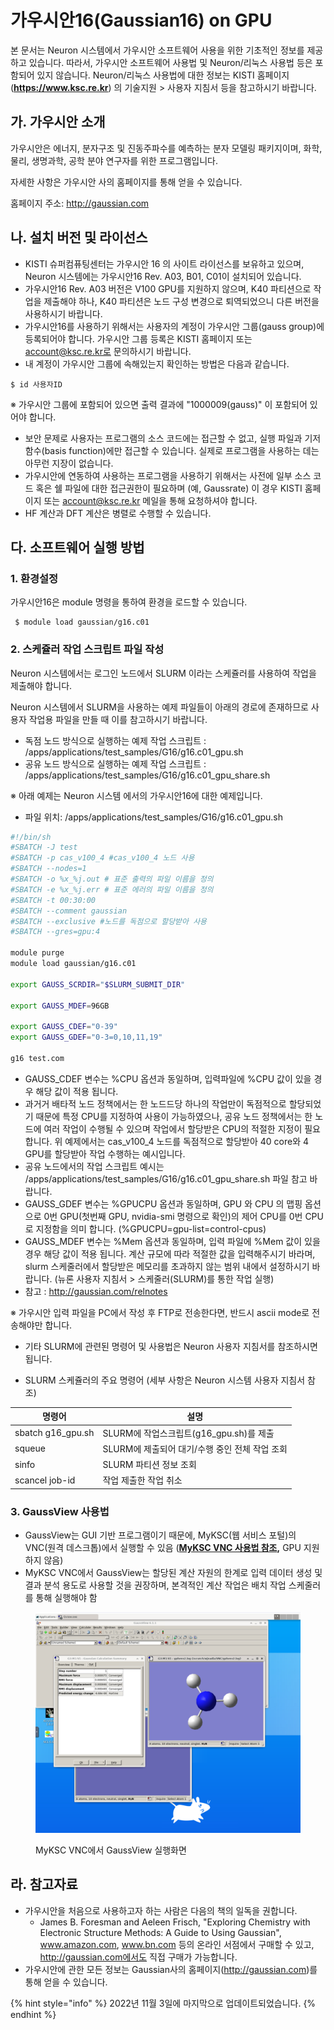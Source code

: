 # 가우시안16(Gaussian16) on GPU

본 문서는 Neuron 시스템에서 가우시안 소프트웨어 사용을 위한 기초적인 정보를 제공하고 있습니다. 따라서, 가우시안 소프트웨어 사용법 및 Neuron/리눅스 사용법 등은 포함되어 있지 않습니다. Neuron/리눅스 사용법에 대한 정보는 KISTI 홈페이지(**https://www.ksc.re.kr**) 의 기술지원 > 사용자 지침서 등을 참고하시기 바랍니다.



## **가. 가우시안 소개**

가우시안은 에너지, 분자구조 및 진동주파수를 예측하는 분자 모델링 패키지이며, 화학, 물리, 생명과학, 공학 분야 연구자를 위한 프로그램입니다.

자세한 사항은 가우시안 사의 홈페이지를 통해 얻을 수 있습니다.

홈페이지 주소: http://gaussian.com



## **나. 설치 버전 및 라이선스**

* KISTI 슈퍼컴퓨팅센터는 가우시안 16 의 사이트 라이선스를 보유하고 있으며, Neuron 시스템에는 가우시안16 Rev. A03, B01, C01이 설치되어 있습니다.
* 가우시안16 Rev. A03 버전은 V100 GPU를 지원하지 않으며, K40 파티션으로 작업을 제출해야 하나, K40 파티션은 노드 구성 변경으로 퇴역되었으니 다른 버전을 사용하시기 바랍니다.
* 가우시안16를 사용하기 위해서는 사용자의 계정이 가우시안 그룹(gauss group)에 등록되어야 합니다. 가우시안 그룹 등록은 KISTI 홈페이지 또는 account@ksc.re.kr로 문의하시기 바랍니다.
* 내 계정이 가우시안 그룹에 속해있는지 확인하는 방법은 다음과 같습니다.

```shell-session
$ id 사용자ID
```

※ 가우시안 그룹에 포함되어 있으면 출력 결과에 "1000009(gauss)" 이 포함되어 있어야 합니다.

* 보안 문제로 사용자는 프로그램의 소스 코드에는 접근할 수 없고, 실행 파일과 기저함수(basis function)에만 접근할 수 있습니다. 실제로 프로그램을 사용하는 데는 아무런 지장이 없습니다.
* 가우시안에 연동하여 사용하는 프로그램을 사용하기 위해서는 사전에 일부 소스 코드 혹은 쉘 파일에 대한 접근권한이 필요하며 (예, Gaussrate) 이 경우 KISTI 홈페이지 또는 account@ksc.re.kr 메일을 통해 요청하셔야 합니다.
* HF 계산과 DFT 계산은 병렬로 수행할 수 있습니다.



## **다. 소프트웨어 실행 방법**

### **1. 환경설정**

가우시안16은 module 명령을 통하여 환경을 로드할 수 있습니다.

```shell-session
 $ module load gaussian/g16.c01
```

### **2. 스케쥴러 작업 스크립트 파일 작성**

Neuron 시스템에서는 로그인 노드에서 SLURM 이라는 스케쥴러를 사용하여 작업을 제출해야 합니다.

Neuron 시스템에서 SLURM을 사용하는 예제 파일들이 아래의 경로에 존재하므로 사용자 작업용 파일을 만들 때 이를 참고하시기 바랍니다.

* 독점 노드 방식으로 실행하는 예제 작업 스크립트 : /apps/applications/test\_samples/G16/g16.c01\_gpu.sh
* 공유 노드 방식으로 실행하는 예제 작업 스크립트 : /apps/applications/test\_samples/G16/g16.c01\_gpu\_share.sh

※ 아래 예제는 Neuron 시스템 에서의 가우시안16에 대한 예제입니다.

* 파일 위치: /apps/applications/test\_samples/G16/g16.c01\_gpu.sh

```bash
#!/bin/sh
#SBATCH -J test
#SBATCH -p cas_v100_4 #cas_v100_4 노드 사용
#SBATCH --nodes=1 
#SBATCH -o %x_%j.out # 표준 출력의 파일 이름을 정의
#SBATCH -e %x_%j.err # 표준 에러의 파일 이름을 정의
#SBATCH -t 00:30:00
#SBATCH --comment gaussian
#SBATCH --exclusive #노드를 독점으로 할당받아 사용
#SBATCH --gres=gpu:4

module purge
module load gaussian/g16.c01

export GAUSS_SCRDIR="$SLURM_SUBMIT_DIR"

export GAUSS_MDEF=96GB

export GAUSS_CDEF="0-39"
export GAUSS_GDEF="0-3=0,10,11,19"

g16 test.com
```

* GAUSS\_CDEF 변수는 %CPU 옵션과 동일하며, 입력파일에 %CPU 값이 있을 경우 해당 값이 적용 됩니다.
* 과거거 배타적 노드 정책에서는 한 노드드당 하나의 작업만이 독점적으로 할당되었기 때문에 특정 CPU를 지정하여 사용이 가능하였으나, 공유 노드 정책에서는 한 노드에 여러 작업이 수행될 수 있으며 작업에서 할당받은 CPU의 적절한 지정이 필요합니다. 위 예제에서는 cas\_v100\_4 노드를 독점적으로 할당받아 40 core와 4 GPU를 할당받아 작업 수행하는 예시입니다.
* 공유 노드에서의 작업 스크립트 예시는 /apps/applications/test\_samples/G16/g16.c01\_gpu\_share.sh 파일 참고 바랍니다.
* GAUSS\_GDEF 변수는 %GPUCPU 옵션과 동일하며, GPU 와 CPU 의 맵핑 옵션으로 0번 GPU(첫번째 GPU, nvidia-smi 명령으로 확인)의 제어 CPU를 0번 CPU로 지정함을 의미 합니다. (%GPUCPU=gpu-list=control-cpus)
* GAUSS\_MDEF 변수는 %Mem 옵션과 동일하며, 입력 파일에 %Mem 값이 있을 경우 해당 값이 적용 됩니다. 계산 규모에 따라 적절한 값을 입력해주시기 바라며, slurm 스케줄러에서 할당받은 메모리를 초과하지 않는 범위 내에서 설정하시기 바랍니다. (뉴론 사용자 지침서 > 스케줄러(SLURM)를 통한 작업 실행)
* 참고 : http://gaussian.com/relnotes

※ 가우시안 입력 파일을 PC에서 작성 후 FTP로 전송한다면, 반드시 ascii mode로 전송해야만 합니다.

* 기타 SLURM에 관련된 명령어 및 사용법은 Neuron 사용자 지침서를 참조하시면 됩니다.



* SLURM 스케쥴러의 주요 명령어 (세부 사항은 Neuron 시스템 사용자 지침서 참조)

| **명령어**            | **설명**                         |
| ------------------ | ------------------------------ |
| sbatch g16\_gpu.sh | SLURM에 작업스크립트(g16\_gpu.sh)를 제출 |
| squeue             | SLURM에 제출되어 대기/수행 중인 전체 작업 조회  |
| sinfo              | SLURM 파티션 정보 조회                |
| scancel job-id     | 작업 제출한 작업 취소                   |

### 3. GaussView 사용법

* GaussView는  GUI 기반 프로그램이기  때문에,  MyKSC(웹 서비스 포털)의 VNC(원격 데스크톱)에서  실행할 수 있음 ([**MyKSC VNC 사용법 참조**](https://docs-ksc.gitbook.io/myksc/app/vnc)**,** GPU 지원하지 않음)&#x20;
* MyKSC VNC에서 GaussView는 할당된 계산 자원의 한계로 입력  데이터 생성 및 결과 분석 용도로  사용할 것을 권장하며,  본격적인 계산 작업은 배치 작업 스케줄러를 통해 실행해야 함

<figure><img src="../.gitbook/assets/gassview-1.png" alt=""><figcaption><p>MyKSC VNC에서 GaussView 실행화면</p></figcaption></figure>

## **라. 참고자료**

* 가우시안을 처음으로 사용하고자 하는 사람은 다음의 책의 일독을 권합니다.
  * James B. Foresman and Aeleen Frisch, "Exploring Chemistry with Electronic Structure Methods: A Guide to Using Gaussian", www.amazon.com, www.bn.com 등의 온라인 서점에서 구매할 수 있고, http://gaussian.com에서도 직접 구매가 가능합니다.
* 가우시안에 관한 모든 정보는 Gaussian사의 홈페이지(http://gaussian.com)를 통해 얻을 수 있습니다.

{% hint style="info" %}
2022년 11월 3일에 마지막으로 업데이트되었습니다.
{% endhint %}
